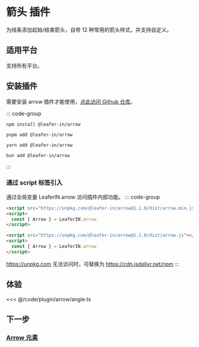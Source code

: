<script setup>
import Case from '/component/Case.vue'
</script>

# 箭头 插件

为线条添加起始/结束箭头，自带 12 种常用的箭头样式，并支持自定义。

<case name="Arrow" editor=false></case>

## 适用平台

支持所有平台。

## 安装插件

需要安装 arrow 插件才能使用，[点此访问 Github 仓库](https://github.com/leaferjs/leafer-in/tree/main/packages/arrow)。

::: code-group

```sh[npm]
npm install @leafer-in/arrow
```

```sh[pnpm]
pnpm add @leafer-in/arrow
```

```sh[yarn]
yarn add @leafer-in/arrow
```

```sh[bun]
bun add @leafer-in/arrow
```

:::

### 通过 script 标签引入

通过全局变量 LeaferIN.arrow 访问插件内部功能。
::: code-group

```html [arrow.min]
<script src="https://unpkg.com/@leafer-in/arrow@1.1.0/dist/arrow.min.js"></script>
<script>
  const { Arrow } = LeaferIN.arrow
</script>
```

```html [arrow]
<script src="https://unpkg.com/@leafer-in/arrow@1.1.0/dist/arrow.js"></script>
<script>
  const { Arrow } = LeaferIN.arrow
</script>
```

https://unpkg.com 无法访问时，可替换为 https://cdn.jsdelivr.net/npm
:::

## 体验

<case name="Arrow" index=6 editor=false></case>

<<< @/code/plugin/arrow/angle.ts

## 下一步

### [Arrow 元素](./Arrow.md)

